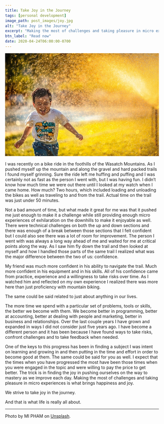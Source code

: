 ```yaml
---
title: Take Joy in the Journey
tags: [personal development]
image_path: post_images/joy.jpg
alt: "Take Joy in the Journey"
excerpt: "Making the most of challenges and taking pleasure in micro experiences is what brings happiness and joy."
btn_label: "Read now"
date: 2020-04-24T06:00:00-0700
---
```

![joy][image]

I was recently on a bike ride in the foothills of the Wasatch Mountains. As I pushed myself up the mountain and along the gravel and hard packed trails I found myself grinning. Sure the ride left me huffing and puffing and I was certainly not as fast as the person I went with, but I was having fun. I didn’t know how much time we were out there until I looked at my watch when I came home. How much? Two hours, which included loading and unloading the bikes as well as traveling to and from the trail. Actual time on the trail was just under 50 minutes. 

Not a bad amount of time, but what made it great for me was that it pushed me just enough to make it a challenge while still providing enough micro experiences of exhilaration on the downhills to make it enjoyable as well. There were technical challenges on both the up and down sections and there was enough of a break between those sections that I felt confident but I could also see there was a lot of room for improvement. The person I went with was always a long way ahead of me and waited for me at critical points along the way. As I saw him fly down the trail and then looked at myself and how I handled those parts of the same trail I realized what was the major difference between the two of us: confidence. 

My friend was much more confident in his ability to navigate the trail. Much more confident in his equipment and in his skills. All of his confidence came from practice, experience and a willingness to take risks over time. As I watched him and reflected on my own experience I realized there was more here than just proficiency with mountain biking. 

The same could be said related to just about anything in our lives. 

The more time we spend with a particular set of problems, tools or skills, the better we become with them. We become better in programming, better at accounting, better at dealing with people and marketing, better in business and relationships. Over the last couple years I have grown and expanded in ways I did not consider just five years ago. I have become a different person and it has been because I have found ways to take risks, confront challenges and to take feedback when needed.

One of the keys to this progress has been in finding a subject I was intent on learning and growing in and then putting in the time and effort in order to become good at them. The same could be said for you as well. I expect that the times when you have progressed the most have been those times when you were engaged in the topic and were willing to pay the price to get better. The trick is in finding the joy in pushing ourselves on the way to mastery as we improve each day. Making the most of challenges and taking pleasure in micro experiences is what brings happiness and joy.

We strive to take joy in the journey.

And that is what life is really all about.

---
Photo by MI PHAM on [Unsplash][unsplash].

[image]: /images/post_images/joy.jpg
[unsplash]: https://unsplash.com/photos/FtZL0r4DZYk
